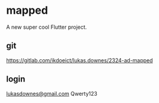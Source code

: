 # mapped

A new super cool Flutter project.

## git
https://gitlab.com/ikdoeict/lukas.downes/2324-ad-mapped

## login
lukasdownes@gmail.com
Qwerty123
